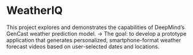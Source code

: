 # WeatherIQ
This project explores and demonstrates the capabilities of DeepMind’s GenCast weather prediction model.  → The goal: to develop a prototype application that generates personalized, smartphone-format weather forecast videos based on user-selected dates and locations.
